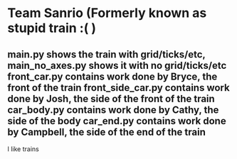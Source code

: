 # Team Sanrio (Formerly known as stupid train :( )
main.py shows the train with grid/ticks/etc, main_no_axes.py shows it with no grid/ticks/etc
front_car.py contains work done by Bryce, the front of the train
front_side_car.py contains work done by Josh, the side of the front of the train
car_body.py contains work done by Cathy, the side of the body
car_end.py contains work done by Campbell, the side of the end of the train
----
I like trains
